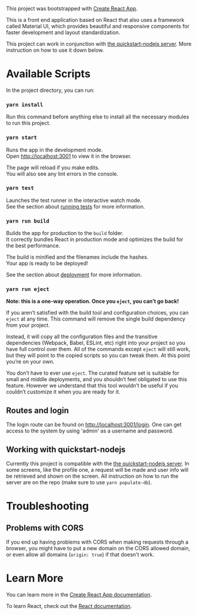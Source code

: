 This project was bootstrapped with [Create React App](https://github.com/facebook/create-react-app).

This is a front end application based on React that also uses a framework called Material UI, which provides beautiful and responsive components for faster development and layout standardization.

This project can work in conjunction with [the quickstart-nodejs server](https://github.com/profusion/quickstart-nodejs-rest). More instruction on how to use it down below.

# Available Scripts

In the project directory, you can run:

### `yarn install`

Run this command before anything else to install all the necessary modules to run this project.

### `yarn start`

Runs the app in the development mode.<br>
Open [http://localhost:3001](http://localhost:3001) to view it in the browser.

The page will reload if you make edits.<br>
You will also see any lint errors in the console.

### `yarn test`

Launches the test runner in the interactive watch mode.<br>
See the section about [running tests](https://facebook.github.io/create-react-app/docs/running-tests) for more information.

### `yarn run build`

Builds the app for production to the `build` folder.<br>
It correctly bundles React in production mode and optimizes the build for the best performance.

The build is minified and the filenames include the hashes.<br>
Your app is ready to be deployed!

See the section about [deployment](https://facebook.github.io/create-react-app/docs/deployment) for more information.

### `yarn run eject`

**Note: this is a one-way operation. Once you `eject`, you can’t go back!**

If you aren’t satisfied with the build tool and configuration choices, you can `eject` at any time. This command will remove the single build dependency from your project.

Instead, it will copy all the configuration files and the transitive dependencies (Webpack, Babel, ESLint, etc) right into your project so you have full control over them. All of the commands except `eject` will still work, but they will point to the copied scripts so you can tweak them. At this point you’re on your own.

You don’t have to ever use `eject`. The curated feature set is suitable for small and middle deployments, and you shouldn’t feel obligated to use this feature. However we understand that this tool wouldn’t be useful if you couldn’t customize it when you are ready for it.

## Routes and login

The login route can be found on [http://localhost:3001/login](http://localhost:3001/login). One can get access to the system by using 'admin' as a username and password.

## Working with quickstart-nodejs

Currently this project is compatible with the [the quickstart-nodejs server](https://github.com/profusion/quickstart-nodejs-rest). In some screens, like the profile one, a request will be made and user info will be retrieved and shown on the screen. All instruction on how to run the server are on the repo (make sure to use `yarn populate-db`).


# Troubleshooting

## Problems with CORS
If you end up having problems with CORS when making requests through a browser, you might have to put a new domain on the CORS allowed domain, or even allow all domains (`origin: true`) if that doesn't work.


# Learn More

You can learn more in the [Create React App documentation](https://facebook.github.io/create-react-app/docs/getting-started).

To learn React, check out the [React documentation](https://reactjs.org/).
